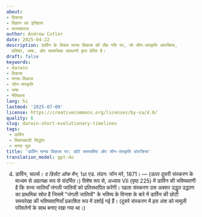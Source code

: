 ```yaml
---
about:
- विकास
- विज्ञान का इतिहास
- मानवशास्त्र
author: Andrew Cutler
date: 2025-04-22
description: डार्विन के विचार मानव विकास की तीव्र गति पर, जो जीन-संस्कृति अंतःक्रिया,
  प्रतिष्ठा, भाषा, और सामाजिक संस्थानों द्वारा प्रेरित है।
draft: false
keywords:
- darwin
- विकास
- मानव-विकास
- जीन-संस्कृति
- भाषा
- नैतिकता
lang: hi
lastmod: '2025-07-09'
license: https://creativecommons.org/licenses/by-sa/4.0/
quality: 6
slug: darwin-short-evolutionary-timelines
tags:
 - डार्विन
 - विकासवादी सिद्धांत
 - मानव मूल
title: 'डार्विन मानव विकास पर: छोटे समयसीमा और जीन-संस्कृति अंतःक्रिया'
translation_model: gpt-4o
---
```


4. डार्विन, चार्ल्स। *द डिसेंट ऑफ मैन*, 1st एड. लंदन: जॉन मरे, 1871। — (ऊपर दूसरी संस्करण के माध्यम से अप्रत्यक्ष रूप से संदर्भित।) विशेष रूप से, अध्याय VII (पृष्ठ 225) में डार्विन की भविष्यवाणी है कि सभ्य जातियाँ जंगली जातियों को प्रतिस्थापित करेंगी। पहला संस्करण उस अक्सर उद्धृत उद्धरण का प्राथमिक स्रोत है जिसमें "जंगली जातियों" के भविष्य के विनाश के बारे में डार्विन की छोटी समयरेखा की भविष्यवाणियाँ प्रकाशित रूप में दर्शाई गई हैं। (दूसरे संस्करण में इस अंश को मामूली परिवर्तनों के साथ बनाए रखा गया था।)